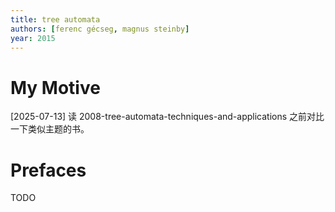 ```yaml
---
title: tree automata
authors: [ferenc gécseg, magnus steinby]
year: 2015
---
```


# My Motive

[2025-07-13] 读 2008-tree-automata-techniques-and-applications
之前对比一下类似主题的书。

# Prefaces

TODO
